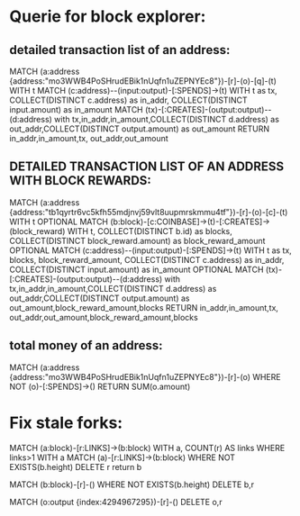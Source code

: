 # Querie for block explorer:

## detailed transaction list of an address:

MATCH (a:address {address:"mo3WWB4PoSHrudEBik1nUqfn1uZEPNYEc8"})-[r]-(o)-[q]-(t) 
WITH t
MATCH (c:address)--(input:output)-[:SPENDS]->(t)
WITH t as tx, COLLECT(DISTINCT c.address) as in_addr, COLLECT(DISTINCT input.amount) as in_amount
MATCH (tx)-[:CREATES]-(output:output)--(d:address)
with tx,in_addr,in_amount,COLLECT(DISTINCT d.address) as out_addr,COLLECT(DISTINCT output.amount) as out_amount
RETURN in_addr,in_amount,tx, out_addr,out_amount


## DETAILED TRANSACTION LIST OF AN ADDRESS WITH BLOCK REWARDS:

MATCH (a:address {address:"tb1qyrtr6vc5kfh55mdjnvj59vlt8uupmrskmmu4tf"})-[r]-(o)-[c]-(t) 
WITH t
OPTIONAL MATCH (b:block)-[c:COINBASE]->(t)-[:CREATES]->(block_reward)
WITH t, COLLECT(DISTINCT b.id) as blocks, COLLECT(DISTINCT block_reward.amount) as block_reward_amount
OPTIONAL MATCH (c:address)--(input:output)-[:SPENDS]->(t)
WITH t as tx, blocks, block_reward_amount, COLLECT(DISTINCT c.address) as in_addr, COLLECT(DISTINCT input.amount) as in_amount
OPTIONAL MATCH (tx)-[:CREATES]-(output:output)--(d:address)
with tx,in_addr,in_amount,COLLECT(DISTINCT d.address) as out_addr,COLLECT(DISTINCT output.amount) as out_amount,block_reward_amount,blocks
RETURN in_addr,in_amount,tx, out_addr,out_amount,block_reward_amount,blocks

## total money of an address:

MATCH (a:address {address:"mo3WWB4PoSHrudEBik1nUqfn1uZEPNYEc8"})-[r]-(o)
WHERE NOT (o)-[:SPENDS]->()
RETURN SUM(o.amount)

# Fix stale forks:

MATCH (a:block)-[r:LINKS]->(b:block) WITH a, COUNT(r) AS links WHERE links>1 
WITH a
MATCH (a)-[r:LINKS]->(b:block)
WHERE NOT EXISTS(b.height)
DELETE r
return b

MATCH (b:block)-[r]-() WHERE NOT EXISTS(b.height) DELETE b,r

MATCH (o:output {index:4294967295})-[r]-()
DELETE o,r
